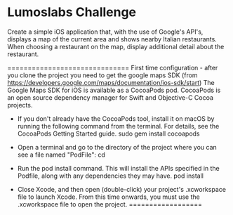 # Lumoslabs Challenge

Create a simple iOS application that, with the use of Google's API's, displays a map of the current area and shows nearby Italian restaurants. 
When choosing a restaurant on the map, display additional detail about the restaurant.

==============================
First time configuration - after you clone the project you need to get the google maps SDK 
(from https://developers.google.com/maps/documentation/ios-sdk/start)
The Google Maps SDK for iOS is available as a CocoaPods pod. CocoaPods is an open source dependency manager for Swift and Objective-C Cocoa projects.

* If you don't already have the CocoaPods tool, install it on macOS by running the following command from the terminal. For details, see the CocoaPods Getting Started guide.
sudo gem install cocoapods

* Open a terminal and go to the directory of the project where you can see a file named "PodFile":
cd <path-to-project>
* Run the pod install command. This will install the APIs specified in the Podfile, along with any dependencies they may have.
pod install
* Close Xcode, and then open (double-click) your project's .xcworkspace file to launch Xcode. From this time onwards, you must use the .xcworkspace file to open the project.
==================

